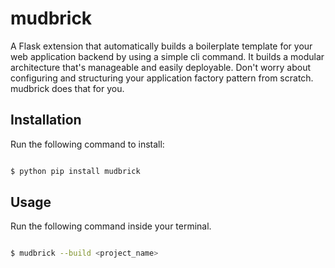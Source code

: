# mudbrick

A Flask extension that automatically builds a boilerplate template for your web application backend by
using a simple cli command. It builds a modular architecture that's manageable and easily deployable. 
Don't worry about configuring and structuring your application factory pattern from scratch. mudbrick
does that for you.

## Installation

Run the following command to install:

```bash

$ python pip install mudbrick

```
## Usage

Run the following command inside your terminal. 

```bash

$ mudbrick --build <project_name>

```